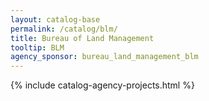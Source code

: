 ```yaml
---
layout: catalog-base
permalink: /catalog/blm/
title: Bureau of Land Management
tooltip: BLM
agency_sponsor: bureau_land_management_blm
---
```


{% include catalog-agency-projects.html %}